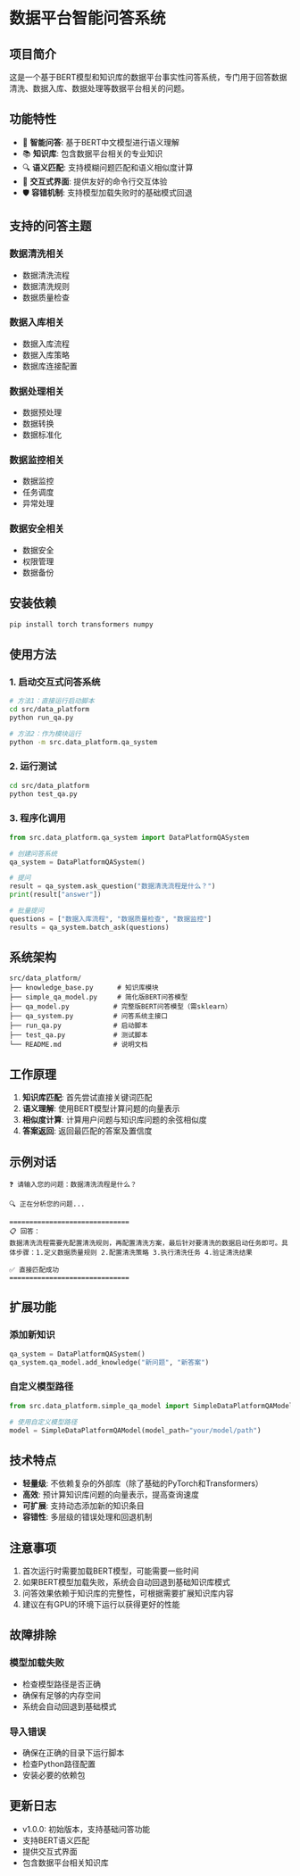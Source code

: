 # 数据平台智能问答系统

## 项目简介

这是一个基于BERT模型和知识库的数据平台事实性问答系统，专门用于回答数据清洗、数据入库、数据处理等数据平台相关的问题。

## 功能特性

- 🤖 **智能问答**: 基于BERT中文模型进行语义理解
- 📚 **知识库**: 包含数据平台相关的专业知识
- 🔍 **语义匹配**: 支持模糊问题匹配和语义相似度计算
- 💬 **交互式界面**: 提供友好的命令行交互体验
- 🛡️ **容错机制**: 支持模型加载失败时的基础模式回退

## 支持的问答主题

### 数据清洗相关
- 数据清洗流程
- 数据清洗规则
- 数据质量检查

### 数据入库相关
- 数据入库流程
- 数据入库策略
- 数据库连接配置

### 数据处理相关
- 数据预处理
- 数据转换
- 数据标准化

### 数据监控相关
- 数据监控
- 任务调度
- 异常处理

### 数据安全相关
- 数据安全
- 权限管理
- 数据备份

## 安装依赖

```bash
pip install torch transformers numpy
```

## 使用方法

### 1. 启动交互式问答系统

```bash
# 方法1：直接运行启动脚本
cd src/data_platform
python run_qa.py

# 方法2：作为模块运行
python -m src.data_platform.qa_system
```

### 2. 运行测试

```bash
cd src/data_platform
python test_qa.py
```

### 3. 程序化调用

```python
from src.data_platform.qa_system import DataPlatformQASystem

# 创建问答系统
qa_system = DataPlatformQASystem()

# 提问
result = qa_system.ask_question("数据清洗流程是什么？")
print(result["answer"])

# 批量提问
questions = ["数据入库流程", "数据质量检查", "数据监控"]
results = qa_system.batch_ask(questions)
```

## 系统架构

```
src/data_platform/
├── knowledge_base.py      # 知识库模块
├── simple_qa_model.py     # 简化版BERT问答模型
├── qa_model.py           # 完整版BERT问答模型（需sklearn）
├── qa_system.py          # 问答系统主接口
├── run_qa.py             # 启动脚本
├── test_qa.py            # 测试脚本
└── README.md             # 说明文档
```

## 工作原理

1. **知识库匹配**: 首先尝试直接关键词匹配
2. **语义理解**: 使用BERT模型计算问题的向量表示
3. **相似度计算**: 计算用户问题与知识库问题的余弦相似度
4. **答案返回**: 返回最匹配的答案及置信度

## 示例对话

```
❓ 请输入您的问题：数据清洗流程是什么？

🔍 正在分析您的问题...

==============================
📋 回答：
数据清洗流程需要先配置清洗规则，再配置清洗方案，最后针对要清洗的数据启动任务即可。具体步骤：1.定义数据质量规则 2.配置清洗策略 3.执行清洗任务 4.验证清洗结果

✅ 直接匹配成功
==============================
```

## 扩展功能

### 添加新知识

```python
qa_system = DataPlatformQASystem()
qa_system.qa_model.add_knowledge("新问题", "新答案")
```

### 自定义模型路径

```python
from src.data_platform.simple_qa_model import SimpleDataPlatformQAModel

# 使用自定义模型路径
model = SimpleDataPlatformQAModel(model_path="your/model/path")
```

## 技术特点

- **轻量级**: 不依赖复杂的外部库（除了基础的PyTorch和Transformers）
- **高效**: 预计算知识库问题的向量表示，提高查询速度
- **可扩展**: 支持动态添加新的知识条目
- **容错性**: 多层级的错误处理和回退机制

## 注意事项

1. 首次运行时需要加载BERT模型，可能需要一些时间
2. 如果BERT模型加载失败，系统会自动回退到基础知识库模式
3. 问答效果依赖于知识库的完整性，可根据需要扩展知识库内容
4. 建议在有GPU的环境下运行以获得更好的性能

## 故障排除

### 模型加载失败
- 检查模型路径是否正确
- 确保有足够的内存空间
- 系统会自动回退到基础模式

### 导入错误
- 确保在正确的目录下运行脚本
- 检查Python路径配置
- 安装必要的依赖包

## 更新日志

- v1.0.0: 初始版本，支持基础问答功能
- 支持BERT语义匹配
- 提供交互式界面
- 包含数据平台相关知识库
